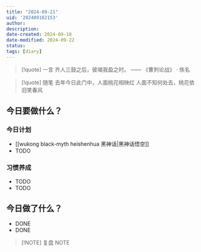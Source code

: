 ```yaml
---
title: "2024-09-21"
uid: '202409182153'
author: 
description: 
date-created: 2024-09-18
date-modified: 2024-09-22
status: 
tags: [diary]
---
```


> [!quote] 一言
 齐人三鼓之后，彼竭我盈之时。 —— 《曹刿论战》 · 佚名

> [!quote] 随笔
> 去年今日此门中，人面桃花相映红
> 人面不知何处去，桃花依旧笑春风

## 今日要做什么？

### 今日计划

- [[wukong black-myth heishenhua 黑神话|黑神话悟空]]
- TODO

### 习惯养成

- TODO
- TODO

## 今日做了什么？

- DONE
- DONE

> [!NOTE] 复盘
> NOTE
